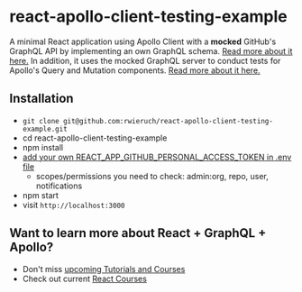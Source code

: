 # react-apollo-client-testing-example

A minimal React application using Apollo Client with a **mocked** GitHub's GraphQL API by implementing an own GraphQL schema. [Read more about it here.](https://www.robinwieruch.de/graphql-server-mock-apollo-client/) In addition, it uses the mocked GraphQL server to conduct tests for Apollo's Query and Mutation components. [Read more about it here.](https://www.robinwieruch.de/react-apollo-client-testing)

## Installation

* `git clone git@github.com:rwieruch/react-apollo-client-testing-example.git`
* cd react-apollo-client-testing-example
* npm install
* [add your own REACT_APP_GITHUB_PERSONAL_ACCESS_TOKEN in .env file](https://help.github.com/articles/creating-a-personal-access-token-for-the-command-line/)
  * scopes/permissions you need to check: admin:org, repo, user, notifications
* npm start
* visit `http://localhost:3000`

## Want to learn more about React + GraphQL + Apollo?

* Don't miss [upcoming Tutorials and Courses](https://www.getrevue.co/profile/rwieruch)
* Check out current [React Courses](https://roadtoreact.com)
